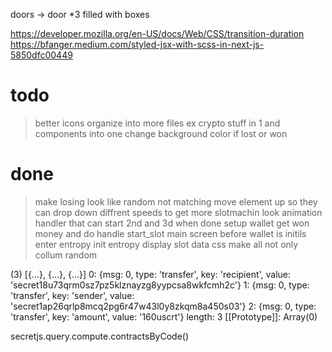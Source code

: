 doors -> door \*3 filled with boxes

https://developer.mozilla.org/en-US/docs/Web/CSS/transition-duration
https://bfanger.medium.com/styled-jsx-with-scss-in-next-js-5850dfc00449

# todo

> better icons
> organize into more files ex crypto stuff in 1 and components into one
> change background color if lost or won
# done

> make losing look like random not matching
> move element up so they can drop down
> diffrent speeds to get more slotmachin look
> animation handler that can start 2nd and 3d when done
> setup wallet
> get won money and do handle start_slot
> main screen before wallet is initils
> enter entropy
> init entropy
> display slot data
> css
> make all not only collum random

<style jsx>{`
          h1{
            display: flex;
            flex-direction: row;
            justify-content: center;
            align-items: center;
            font-family: neon;
            color: #FB4264;
            font-size: 70px;
            text-shadow: 0 0 3vw #F40A35;
          }
          p{
            color:white;
            display: flex;
            flex-direction: row;
            justify-content: center;
            align-items: center;

          }
          .container {
            width: 100%;
            height: 100%;
            display: flex;
            flex-direction: row;
            justify-content: center;
            align-items: center;
            }
          button {
              padding: 50px;
              background: red;
              color: #999;
              font-size: 1em;
              display: flex;
              flex-direction: row;
              justify-content: center;
              align-items: center;
          }
`}</style>

(3) [{…}, {…}, {…}]
0: {msg: 0, type: 'transfer', key: 'recipient', value: 'secret18u73qrm0sz7pz5klznayzg8yypcsa8wkfcmh2c'}
1: {msg: 0, type: 'transfer', key: 'sender', value: 'secret1ap26qrlp8mcq2pg6r47w43l0y8zkqm8a450s03'}
2: {msg: 0, type: 'transfer', key: 'amount', value: '160uscrt'}
length: 3
[[Prototype]]: Array(0)



secretjs.query.compute.contractsByCode()